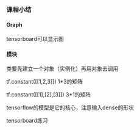### 课程小结

#### Graph

tensorboard可以显示图

#### 模块

类要先建立一个对象（实例化）再用对象去调用

tf.constant([[1,2,3]]) 1*3的矩阵

tf.constant([[1],[2],[3]]) 3*1的矩阵

tensorflow的模型是它的核心，注意输入dense的形状



tensorboard练习